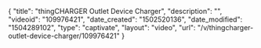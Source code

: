 {
    "title": "thingCHARGER Outlet Device Charger",
    "description": "",
    "videoid": "109976421",
    "date_created": "1502520136",
    "date_modified": "1504289102",
    "type": "captivate",
    "layout": "video",
    "url": "\/v\/thingcharger-outlet-device-charger\/109976421"
}